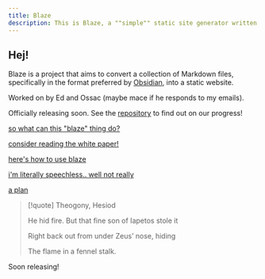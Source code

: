 ```yaml
---
title: Blaze
description: This is Blaze, a ""simple"" static site generator written in Rust
---
```


## Hej!

Blaze is a project that aims to convert a collection of Markdown files, specifically in the format preferred by [Obsidian](https://obsidian.md/), into a static website.

Worked on by Ed and Ossac (maybe mace if he responds to my emails).

Officially releasing soon. See the [repository](https://github.com/EddieTheEd/Blaze) to find out on our progress!

[so what can this "blaze" thing do?](showcase.md)

[consider reading the white paper!](whitepaper.md)

[here's how to use blaze](usage.md)

[i'm literally speechless.. well not really](amazing.md)

[a plan](plan.md)

> [!quote] Theogony, Hesiod
>
> He hid fire. But that fine son of Iapetos stole it
>
> Right back out from under Zeus’ nose, hiding
>
> The flame in a fennel stalk.

Soon releasing!

